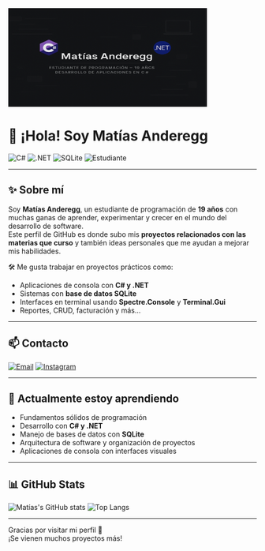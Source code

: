 <img src="banner.png" alt="banner de perfil" width="80%" height="200px">



# 👋 ¡Hola! Soy Matías Anderegg

![C#](https://img.shields.io/badge/C%23-239120?style=for-the-badge&logo=c-sharp&logoColor=white)
![.NET](https://img.shields.io/badge/.NET-512BD4?style=for-the-badge&logo=dotnet&logoColor=white)
![SQLite](https://img.shields.io/badge/SQLite-003B57?style=for-the-badge&logo=sqlite&logoColor=white)
![Estudiante](https://img.shields.io/badge/Estudiante-Programación-blue?style=for-the-badge)

---

## ✨ Sobre mí

Soy **Matías Anderegg**, un estudiante de programación de **19 años** con muchas ganas de aprender, experimentar y crecer en el mundo del desarrollo de software.  
Este perfil de GitHub es donde subo mis **proyectos relacionados con las materias que curso** y también ideas personales que me ayudan a mejorar mis habilidades.

🛠️ Me gusta trabajar en proyectos prácticos como:
- Aplicaciones de consola con **C# y .NET**
- Sistemas con **base de datos SQLite**
- Interfaces en terminal usando **Spectre.Console** y **Terminal.Gui**
- Reportes, CRUD, facturación y más...

---

## 📫 Contacto

[![Email](https://img.shields.io/badge/Gmail-D14836?style=for-the-badge&logo=gmail&logoColor=white)](mailto:matiasanderegg2@gmail.com)
[![Instagram](https://img.shields.io/badge/Instagram-%23E4405F.svg?style=for-the-badge&logo=instagram&logoColor=white)](https://instagram.com/matyanderegg)

---

## 🌱 Actualmente estoy aprendiendo

- Fundamentos sólidos de programación
- Desarrollo con **C# y .NET**
- Manejo de bases de datos con **SQLite**
- Arquitectura de software y organización de proyectos
- Aplicaciones de consola con interfaces visuales

---

## 📊 GitHub Stats

![Matías's GitHub stats](https://github-readme-stats.vercel.app/api?username=matttyggDEsing&show_icons=true&theme=radical)
![Top Langs](https://github-readme-stats.vercel.app/api/top-langs/?username=matttyggDEsing&layout=compact&theme=radical)

---

Gracias por visitar mi perfil 🤝  
¡Se vienen muchos proyectos más!

